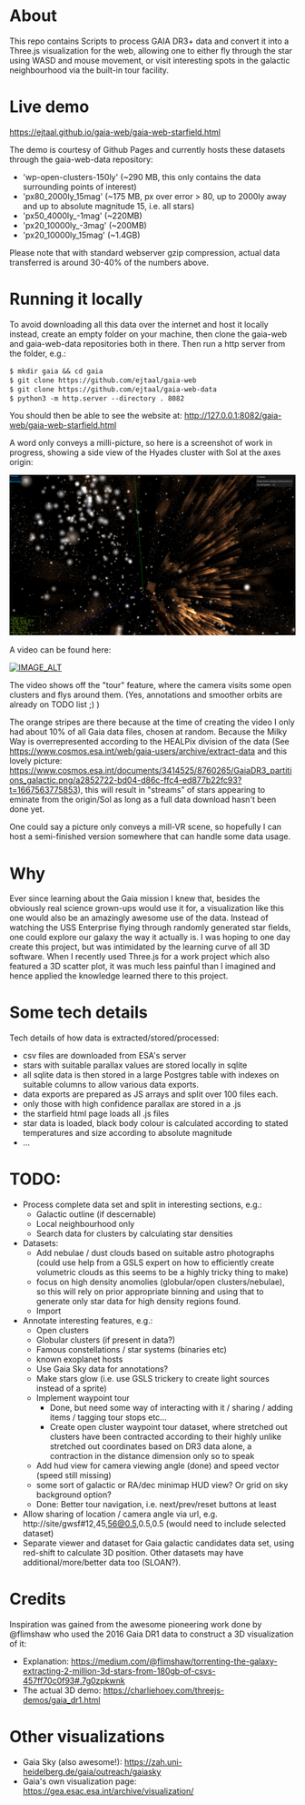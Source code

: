 # About

This repo contains Scripts to process GAIA DR3+ data and convert it into a Three.js visualization for the web, allowing one to either fly through the star using WASD and mouse movement, or visit interesting spots in the galactic neighbourhood via the built-in tour facility.

# Live demo

https://ejtaal.github.io/gaia-web/gaia-web-starfield.html

The demo is courtesy of Github Pages and currently hosts these datasets through the gaia-web-data repository:
- 'wp-open-clusters-150ly' (~290 MB, this only contains the data surrounding points of interest) 
- 'px80_2000ly_15mag' (~175 MB, px over error > 80, up to 2000ly away and up to absolute magnitude 15, i.e. all stars)
- 'px50_4000ly_-1mag' (~220MB)
- 'px20_10000ly_-3mag' (~200MB)
- 'px20_10000ly_15mag' (~1.4GB)

Please note that with standard webserver gzip compression, actual data transferred is around 30-40% of the numbers above.

# Running it locally

To avoid downloading all this data over the internet and host it locally instead, create an empty folder on your machine, then clone the gaia-web and gaia-web-data repositories both in there. Then run a http server from the folder, e.g.:

```
$ mkdir gaia && cd gaia
$ git clone https://github.com/ejtaal/gaia-web
$ git clone https://github.com/ejtaal/gaia-web-data
$ python3 -m http.server --directory . 8082
```

You should then be able to see the website at:
http://127.0.0.1:8082/gaia-web/gaia-web-starfield.html


A word only conveys a milli-picture, so here is a screenshot of work in progress, showing a side view of the Hyades cluster with Sol at the axes origin:

![Gaia Web @ Hyades open cluster](GAIA-Web_3D_Starfield_v0.2.png)

A video can be found here:

[![IMAGE_ALT](https://img.youtube.com/vi/yiTVA2BYB5I/0.jpg)](https://www.youtube.com/watch?v=yiTVA2BYB5I)

The video shows off the "tour" feature, where the camera visits some open clusters and flys around them. (Yes, annotations and smoother orbits are already on TODO list ;) )

The orange stripes are there because at the time of creating the video I only had about 10% of all Gaia data files, chosen at random. Because the Milky Way is overrepresented according to the HEALPix division of the data (See https://www.cosmos.esa.int/web/gaia-users/archive/extract-data and this lovely picture: https://www.cosmos.esa.int/documents/3414525/8760265/GaiaDR3_partitions_galactic.png/a2852722-bd04-d86c-ffc4-ed877b22fc93?t=1667563775853), this will result in "streams" of stars appearing to eminate from the origin/Sol as long as a full data
download hasn't been done yet.

One could say a picture only conveys a mill-VR scene, so hopefully I can host a semi-finished version somewhere that can handle some data usage.

# Why

Ever since learning about the Gaia mission I knew that, besides the obviously real science grown-ups would use it for, a visualization like this one would also be an amazingly awesome use of the data. Instead of watching the USS Enterprise flying through randomly generated star fields, one could explore our galaxy the way it actually is. I was hoping to one day create this project, but was intimidated by the learning curve of all 3D software. When I recently used Three.js for a work project which also featured a 3D scatter plot, it was much less painful than I imagined and hence applied the knowledge learned there to this project.

# Some tech details

Tech details of how data is extracted/stored/processed:
- csv files are downloaded from ESA's server
- stars with suitable parallax values are stored locally in sqlite
- all sqlite data is then stored in a large Postgres table with indexes on suitable columns to allow various data exports.
- data exports are prepared as JS arrays and split over 100 files each.
- only those with high confidence parallax are stored in a .js
- the starfield html page loads all .js files
- star data is loaded, black body colour is calculated according to stated temperatures and size according to absolute magnitude
- ...

# TODO:

- Process complete data set and split in interesting sections, e.g.:
  - Galactic outline (if descernable)
  - Local neighbourhood only
  - Search data for clusters by calculating star densities
- Datasets:
  - Add nebulae / dust clouds based on suitable astro photographs (could use help from a GSLS expert on how to efficiently create volumetric clouds as this seems to be a highly tricky thing to make)
  - focus on high density anomolies (globular/open clusters/nebulae), so this will rely on prior appropriate binning and using that to generate only star data for high density regions found.
  - Import 
- Annotate interesting features, e.g.:
  - Open clusters
  - Globular clusters (if present in data?)
  - Famous constellations / star systems (binaries etc)
  - known exoplanet hosts
  - Use Gaia Sky data for annotations?
  - Make stars glow (i.e. use GSLS trickery to create light sources instead of a sprite)
  - Implement waypoint tour
    - Done, but need some way of interacting with it / sharing / adding items / tagging tour stops etc...
    - Create open cluster waypoint tour dataset, where stretched out clusters have been contracted according to their highly unlike stretched out coordinates based on DR3 data alone, a contraction in the distance dimension only so to speak
  - Add hud view for camera viewing angle (done) and speed vector (speed still missing)
  - some sort of galactic or RA/dec minimap HUD view? Or grid on sky background option?
  - Done: Better tour navigation, i.e. next/prev/reset buttons at least
- Allow sharing of location / camera angle via url, e.g. http://site/gwsf#12,45,56@0.5,0.5,0.5 (would need to include selected dataset)
- Separate viewer and dataset for Gaia galactic candidates data set, using red-shift to calculate 3D position. Other datasets may have additional/more/better data too (SLOAN?).

# Credits

Inspiration was gained from the awesome pioneering work done by @flimshaw who used the 2016 Gaia DR1 data to construct a 3D visualization of it:
- Explanation: https://medium.com/@flimshaw/torrenting-the-galaxy-extracting-2-million-3d-stars-from-180gb-of-csvs-457ff70c0f93#.7g0zpkwnk
- The actual 3D demo: https://charliehoey.com/threejs-demos/gaia_dr1.html

# Other visualizations

- Gaia Sky (also awesome!): https://zah.uni-heidelberg.de/gaia/outreach/gaiasky
- Gaia's own visualization page: https://gea.esac.esa.int/archive/visualization/
